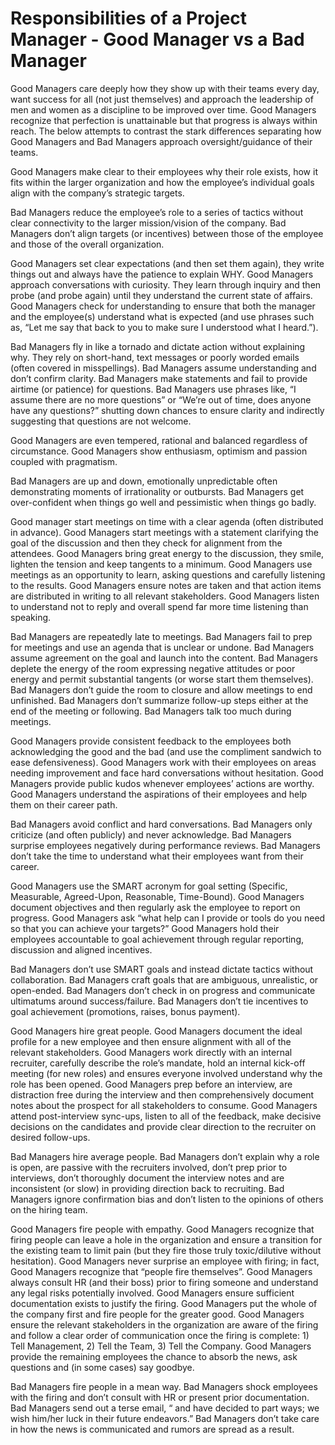 # Responsibilities of a Project Manager - Good Manager vs a Bad Manager

Good Managers care deeply how they show up with their teams every day, want success for all (not just themselves) and approach the leadership of men and women as a discipline to be improved over time. Good Managers recognize that perfection is unattainable but that progress is always within reach. The below attempts to contrast the stark differences separating how Good Managers and Bad Managers approach oversight/guidance of their teams.

Good Managers make clear to their employees why their role exists, how it fits within the larger organization and how the employee’s individual goals align with the company’s strategic targets.

Bad Managers reduce the employee’s role to a series of tactics without clear connectivity to the larger mission/vision of the company. Bad Managers don’t align targets (or incentives) between those of the employee and those of the overall organization.

Good Managers set clear expectations (and then set them again), they write things out and always have the patience to explain WHY. Good Managers approach conversations with curiosity. They learn through inquiry and then probe (and probe again) until they understand the current state of affairs. Good Managers check for understanding to ensure that both the manager and the employee(s) understand what is expected (and use phrases such as, “Let me say that back to you to make sure I understood what I heard.”).

Bad Managers fly in like a tornado and dictate action without explaining why. They rely on short-hand, text messages or poorly worded emails (often covered in misspellings). Bad Managers assume understanding and don’t confirm clarity. Bad Managers make statements and fail to provide airtime (or patience) for questions. Bad Managers use phrases like, “I assume there are no more questions” or “We’re out of time, does anyone have any questions?” shutting down chances to ensure clarity and indirectly suggesting that questions are not welcome.

Good Managers are even tempered, rational and balanced regardless of circumstance. Good Managers show enthusiasm, optimism and passion coupled with pragmatism.

Bad Managers are up and down, emotionally unpredictable often demonstrating moments of irrationality or outbursts. Bad Managers get over-confident when things go well and pessimistic when things go badly.

Good manager start meetings on time with a clear agenda (often distributed in advance). Good Managers start meetings with a statement clarifying the goal of the discussion and then they check for alignment from the attendees. Good Managers bring great energy to the discussion, they smile, lighten the tension and keep tangents to a minimum. Good Managers use meetings as an opportunity to learn, asking questions and carefully listening to the results. Good Managers ensure notes are taken and that action items are distributed in writing to all relevant stakeholders. Good Managers listen to understand not to reply and overall spend far more time listening than speaking.

Bad Managers are repeatedly late to meetings. Bad Managers fail to prep for meetings and use an agenda that is unclear or undone. Bad Managers assume agreement on the goal and launch into the content. Bad Managers deplete the energy of the room expressing negative attitudes or poor energy and permit substantial tangents (or worse start them themselves). Bad Managers don’t guide the room to closure and allow meetings to end unfinished. Bad Managers don’t summarize follow-up steps either at the end of the meeting or following. Bad Managers talk too much during meetings.

Good Managers provide consistent feedback to the employees both acknowledging the good and the bad (and use the compliment sandwich to ease defensiveness). Good Managers work with their employees on areas needing improvement and face hard conversations without hesitation. Good Managers provide public kudos whenever employees’ actions are worthy. Good Managers understand the aspirations of their employees and help them on their career path.

Bad Managers avoid conflict and hard conversations. Bad Managers only criticize (and often publicly) and never acknowledge. Bad Managers surprise employees negatively during performance reviews. Bad Managers don’t take the time to understand what their employees want from their career.

Good Managers use the SMART acronym for goal setting (Specific, Measurable, Agreed-Upon, Reasonable, Time-Bound). Good Managers document objectives and then regularly ask the employee to report on progress. Good Managers ask “what help can I provide or tools do you need so that you can achieve your targets?” Good Managers hold their employees accountable to goal achievement through regular reporting, discussion and aligned incentives.

Bad Managers don’t use SMART goals and instead dictate tactics without collaboration. Bad Managers craft goals that are ambiguous, unrealistic, or open-ended. Bad Managers don’t check in on progress and communicate ultimatums around success/failure. Bad Managers don’t tie incentives to goal achievement (promotions, raises, bonus payment).

Good Managers hire great people. Good Managers document the ideal profile for a new employee and then ensure alignment with all of the relevant stakeholders. Good Managers work directly with an internal recruiter, carefully describe the role’s mandate, hold an internal kick-off meeting (for new roles) and ensures everyone involved understand why the role has been opened. Good Managers prep before an interview, are distraction free during the interview and then comprehensively document notes about the prospect for all stakeholders to consume. Good Managers attend post-interview sync-ups, listen to all of the feedback, make decisive decisions on the candidates and provide clear direction to the recruiter on desired follow-ups.

Bad Managers hire average people. Bad Managers don’t explain why a role is open, are passive with the recruiters involved, don’t prep prior to interviews, don’t thoroughly document the interview notes and are inconsistent (or slow) in providing direction back to recruiting. Bad Managers ignore confirmation bias and don’t listen to the opinions of others on the hiring team.

Good Managers fire people with empathy. Good Managers recognize that firing people can leave a hole in the organization and ensure a transition for the existing team to limit pain (but they fire those truly toxic/dilutive without hesitation). Good Managers never surprise an employee with firing; in fact, Good Managers recognize that “people fire themselves”. Good Managers always consult HR (and their boss) prior to firing someone and understand any legal risks potentially involved. Good Managers ensure sufficient documentation exists to justify the firing. Good Managers put the whole of the company first and fire people for the greater good. Good Managers ensure the relevant stakeholders in the organization are aware of the firing and follow a clear order of communication once the firing is complete: 1) Tell Management, 2) Tell the Team, 3) Tell the Company. Good Managers provide the remaining employees the chance to absorb the news, ask questions and (in some cases) say goodbye.

Bad Managers fire people in a mean way. Bad Managers shock employees with the firing and don’t consult with HR or present prior documentation. Bad Managers send out a terse email, “<insert name> and <insert company> have decided to part ways; we wish him/her luck in their future endeavors.” Bad Managers don’t take care in how the news is communicated and rumors are spread as a result.

